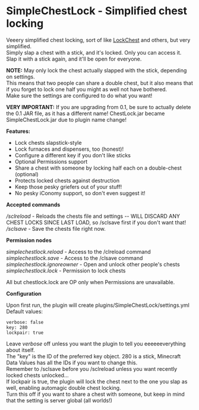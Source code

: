 SimpleChestLock - Simplified chest locking
==========================================

Veeery simplified chest locking, sort of like [LockChest](http://forums.bukkit.org/threads/lockchest.16317/) and others, but very simplified.  
Simply slap a chest with a stick, and it's locked. Only you can access it.  
Slap it with a stick again, and it'll be open for everyone.  

**NOTE:** May only lock the chest actually slapped with the stick, depending on settings.  
This means that two people can share a double chest, but it also means that if you forget to lock one half you might as well not have bothered.  
Make sure the settings are configured to do what you want!

**VERY IMPORTANT:**
If you are upgrading from 0.1, be sure to actually delete the 0.1 JAR file, as it has a different name! ChestLock.jar became SimpleChestLock.jar due to plugin name change!

**Features:**

* Lock chests slapstick-style
* Lock furnaces and dispensers, too (honest)!
* Configure a different key if you don't like sticks
* Optional Permissions support
* Share a chest with someone by locking half each on a double-chest (optional)
* Protects locked chests against destruction
* Keep those pesky griefers out of your stuff!
* No pesky iConomy support, so don't even suggest it!

**Accepted commands**

*/sclreload* - Reloads the chests file and settings -- WILL DISCARD ANY CHEST LOCKS SINCE LAST LOAD, so /sclsave first if you don't want that! 
*/sclsave* - Save the chests file right now. 

**Permission nodes**

*simplechestlock.reload* - Access to the /clreload command  
*simplechestlock.save* - Access to the /clsave command  
*simplechestlock.ignoreowner* - Open and unlock other people's chests  
*simplechestlock.lock* - Permission to lock chests  

All but chestlock.lock are OP only when Permissions are unavailable.

**Configuration**

Upon first run, the plugin will create plugins/SimpleChestLock/settings.yml   
Default values:  

    verbose: false  
    key: 280  
    lockpair: true  

Leave *verbose* off unless you want the plugin to tell you eeeeeeverything about itself.  
The "key" is the ID of the preferred key object. 280 is a stick, Minecraft Data Values has all the IDs if you want to change this.   
Remember to /sclsave before you /sclreload unless you want recently locked chests unlocked...   
If lockpair is true, the plugin will lock the chest next to the one you slap as well, enabling automagic double chest locking.   
Turn this off if you want to share a chest with someone, but keep in mind that the setting is server global (all worlds!)